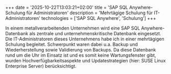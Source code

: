 +++
date = '2025-10-22T13:03:21+02:00'
title = 'SAP SQL Anywhere-Schulung für Administratoren'
description = 'Mehrtägige Schulung für IT-Administratoren'
technologies = ['SAP SQL Anywhere', 'Schulung']
+++

In einem metallverarbeitenden Unternehmen wird eine SAP SQL Anywhere-Datenbank als zentrale und unternehmenskritische Datenbank eingesetzt. Die IT-Administratoren dieses Unternehmens habe ich in einer mehrtägigen Schulung begleitet. Schwerpunkt waren dabei u.a. Backup und Wiederherstellung sowie Validierung von Backups. Da diese Datenbank rund um die Uhr im Einsatz ist und es somit keine Wartungsfenster gibt, wurden Hochverfügbarkeitsaspekte und Updatestrategien (hier: SUSE Linux Enterprise Server) berücksichtigt.
